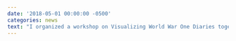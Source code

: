 ```yaml
---
date: '2018-05-01 00:00:00 -0500'
categories: news
text: "I organized a workshop on Visualizing World War One Diaries together with The National Archives, UK."
---
```

